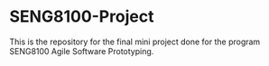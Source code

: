 # SENG8100-Project
This is the repository for the final mini project done for the program SENG8100 Agile Software Prototyping.
